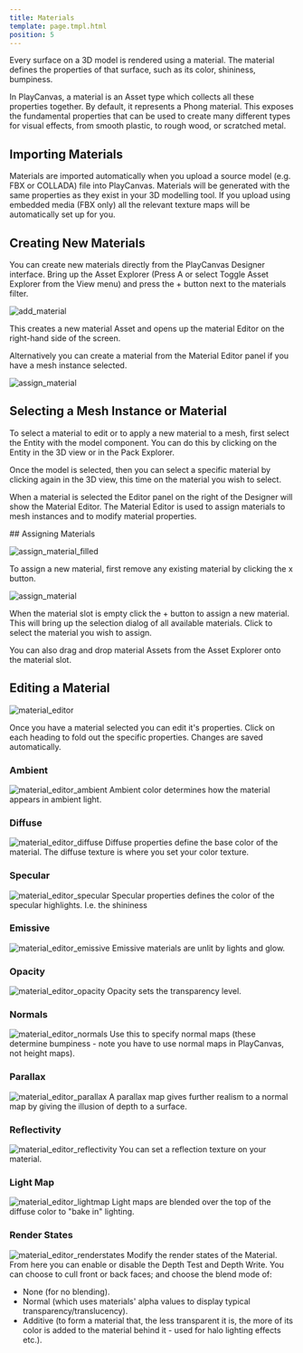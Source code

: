 ```yaml
---
title: Materials
template: page.tmpl.html
position: 5
---
```


Every surface on a 3D model is rendered using a material. The material defines the properties of that surface, such as its color, shininess, bumpiness.

In PlayCanvas, a material is an Asset type which collects all these properties together. By default, it represents a Phong material. This exposes the fundamental properties that can be used to create many different types for visual effects, from smooth plastic, to rough wood, or scratched metal.

## Importing Materials

Materials are imported automatically when you upload a source model (e.g. FBX or COLLADA) file into PlayCanvas. Materials will be generated with the same properties as they exist in your 3D modelling tool. If you upload using embedded media (FBX only) all the relevant texture maps will be automatically set up for you.

## Creating New Materials

You can create new materials directly from the PlayCanvas Designer interface. Bring up the Asset Explorer (Press A or select Toggle Asset Explorer from the View menu) and press the + button next to the materials filter.

![add_material](/images/content_creation/add_material.png)

This creates a new material Asset and opens up the material Editor on the right-hand side of the screen.

Alternatively you can create a material from the Material Editor panel if you have a mesh instance selected.

![assign_material](/images/content_creation/assign_material.png)

## Selecting a Mesh Instance or Material

To select a material to edit or to apply a new material to a mesh, first select the Entity with the model component. You can do this by clicking on the Entity in the 3D view or in the Pack Explorer.

Once the model is selected, then you can select a specific material by clicking again in the 3D view, this time on the material you wish to select.

When a material is selected the Editor panel on the right of the Designer will show the Material Editor. The Material Editor is used to assign materials to mesh instances and to modify material properties.

## Assigning Materials

![assign_material_filled](/images/content_creation/assign_material_filled.png)

To assign a new material, first remove any existing material by clicking the x button.

![assign_material](/images/content_creation/assign_material.png)

When the material slot is empty click the + button to assign a new material. This will bring up the selection dialog of all available materials. Click to select the material you wish to assign.

You can also drag and drop material Assets from the Asset Explorer onto the material slot.

## Editing a Material

![material_editor](/images/content_creation/material_editor.png)

Once you have a material selected you can edit it's properties. Click on each heading to fold out the specific properties. Changes are saved automatically.

### Ambient
![material_editor_ambient](/images/content_creation/material_editor_ambient.png)
Ambient color determines how the material appears in ambient light.

### Diffuse
![material_editor_diffuse](/images/content_creation/material_editor_diffuse.png)
Diffuse properties define the base color of the material. The diffuse texture is where you set your color texture.

### Specular
![material_editor_specular](/images/content_creation/material_editor_specular.png)
Specular properties defines the color of the specular highlights. I.e. the shininess

### Emissive
![material_editor_emissive](/images/content_creation/material_editor_emissive.png)
Emissive materials are unlit by lights and glow.

### Opacity
![material_editor_opacity](/images/content_creation/material_editor_opacity.png)
Opacity sets the transparency level.

### Normals
![material_editor_normals](/images/content_creation/material_editor_normals.png)
Use this to specify normal maps (these determine bumpiness - note you have to use normal maps in PlayCanvas, not height maps).

### Parallax
![material_editor_parallax](/images/content_creation/material_editor_parallax.png)
A parallax map gives further realism to a normal map by giving the illusion of depth to a surface.

### Reflectivity
![material_editor_reflectivity](/images/content_creation/material_editor_reflectivity.png)
You can set a reflection texture on your material.

### Light Map
![material_editor_lightmap](/images/content_creation/material_editor_lightmap.png)
Light maps are blended over the top of the diffuse color to "bake in" lighting.

### Render States
![material_editor_renderstates](/images/content_creation/material_editor_renderstates.png)
Modify the render states of the Material. From here you can enable or disable the Depth Test and Depth Write. You can choose to cull front or back faces; and choose the blend mode of:
* None (for no blending).
* Normal (which uses materials' alpha values to display typical transparency/translucency).
* Additive (to form a material that, the less transparent it is, the more of its color is added to the material behind it - used for halo lighting effects etc.).
